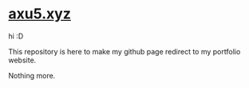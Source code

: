 # [axu5.xyz](https://github.com/axu5/axu5xyz)
hi :D

This repository is here to make my github page redirect to my portfolio website.

Nothing more.
